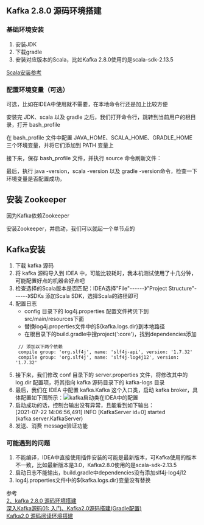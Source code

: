 ## Kafka 2.8.0 源码环境搭建


### 基础环境安装
1. 安装JDK
2. 下载gradle
3. 安装对应版本的Scala，比如Kafka 2.8.0使用的是scala-sdk-2.13.5


[Scala安装参考](https://github.com/youngzil/quickstart-framework/tree/master/quickstart-scala)



### 配置环境变量（可选）

可选，比如在IDEA中使用就不需要，在本地命令行还是加上比较方便

安装完 JDK、scala 以及 gradle 之后，我们打开命令行，跳转到当前用户的根目录，打开 bash_profile

在 bash_profile 文件中配置 JAVA_HOME、SCALA_HOME、GRADLE_HOME 三个环境变量，并将它们添加到 PATH 变量上

接下来，保存 bash_profile 文件，并执行 source 命令刷新文件：

最后，执行 java -version，scala -version 以及 gradle -version命令，检查一下环境变量是否配置成功，



## 安装 Zookeeper

因为Kafka依赖Zookeeper 

安装Zookeeper，并启动，我们可以就起一个单节点的




## Kafka安装

1. 下载 kafka 源码
2. 将 kafka 源码导入到 IDEA 中，可能比较耗时，我本机测试使用了十几分钟，可能配置好点的机器会好点吧
3. 检查选择的Scala版本是否匹配：IDEA选择"File"------》"Project Structure"------》SDKs 添加Scala SDK，选择Scala的路径即可
4. 配置日志
    -  config 目录下的 log4j.properties 配置文件拷贝下到 src/main/resources下面
    - 替换log4j.properties文件中的${kafka.logs.dir}到本地路径
    - 在根目录下的build.gradle中搜project(':core')，找到dependencies添加
   ```aidl
    // 添加以下两个依赖
    compile group: 'org.slf4j', name: 'slf4j-api', version: '1.7.32'
    compile group: 'org.slf4j', name: 'slf4j-log4j12', version: '1.7.32'
    ```
5. 接下来，我们修改 conf 目录下的 server.properties 文件，将修改其中的 log.dir 配置项，将其指向 kafka 源码目录下的 kafka-logs 目录
6. 最后，我们在 IDEA 中配置 kafka.Kafka 这个入口类，启动 kafka broker，具体配置如下图所示：![kafka启动类在IDEA中的配置](images/kafka启动类.png "ReferencePicture")
7. 启动成功的话，控制台输出没有异常，且能看到如下输出：  
   [2021-07-22 14:06:56,491] INFO [KafkaServer id=0] started (kafka.server.KafkaServer)
8. 发送、消费 message验证功能




### 可能遇到的问题
1. 不能编译，IDEA中直接使用插件安装的可能是最新版本，可Kafka使用的版本不一致，比如最新版本是3.0，Kafka2.8.0使用的是scala-sdk-2.13.5
2. 启动日志不能输出，build.gradle中dependencies没有添加slf4j-log4j12
3. log4j.properties文件中的${kafka.logs.dir}变量没有替换




参考  
[2、kafka 2.8.0 源码环境搭建](https://xie.infoq.cn/article/ece8077adf7f6e8aaca047da9)  
[深入Kafka源码01: 入门、Kafka2.0源码搭建(Gradle配置)](https://blog.csdn.net/qq_36269641/article/details/109737157)  
[Kafka2.0 源码阅读环境搭建](https://blog.csdn.net/x3x2012/article/details/82623575)  



